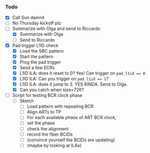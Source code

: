 ### Todo

- [x] Call Sun damnit
- [ ] No Thursday kickoff plz
- [ ] Summarize with Olga and send to Riccardo
   - [x] Summarize with Olga
   - [ ] Send to Riccardo
- [x] Pad trigger L1ID check
   - [x] Load the SBC pattern
   - [x] Start the pattern
   - [x] Prog the pad trigger
   - [x] Send a few ECRs
   - [x] L1ID ILA: does it reset to 0? Yes! Can trigger on `pad_l1id == 0`
   - [x] L1ID ILA: Can you trigger on `pad_l1id == 1`?
   - [x] L1ID ILA: does it jump to 3. YES KINDA. Send to Olga.
   - [x] Can you catch when size=726?
- [ ]  Script for testing BCR clock phase
   - [ ] Sketch
      - [ ] Load pattern with repeating BCR
      - [ ] Align ARTs to TP
      - [ ] For each available phase of ART BCR clock,
      - [ ] set the phase
      - [ ] check the alignment
      - [ ] record the fiber BCIDs
      - [ ] (convince yourself the BCIDs are updating)
      - [ ] (maybe by looking at ILAs)
